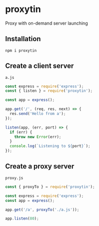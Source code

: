 # proxytin
Proxy with on-demand server launching

## Installation
```
npm i proxytin
```

## Create a client server
```
a.js
```

```js
const express = require('express');
const { listen } = require('proxytin');

const app = express();

app.get('/', (req, res, next) => {
  res.send('Hello from a');
});

listen(app, (err, port) => {
  if (err) {
    throw new Error(err);
  }
  console.log(`Listening to ${port}`);
});
```

## Create a proxy server
```
proxy.js
```

```js
const { proxyTo } = require('proxytin');

const express = require('express');
const app = express();

app.get('/a', proxyTo('./a.js'));

app.listen(80);
```
